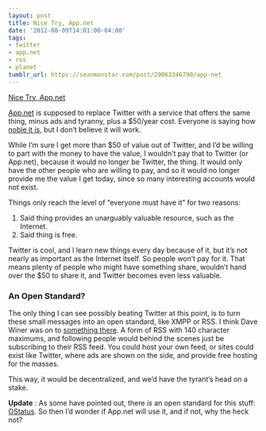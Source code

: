 ```yaml
---
layout: post
title: Nice Try, App.net
date: '2012-08-09T14:01:00-04:00'
tags:
- twitter
- app.net
- rss
- planet
tumblr_url: https://seanmonstar.com/post/29063346790/app-net
---
```

[Nice Try, App.net](http://app.net)  

[App.net](http://app.net) is supposed to replace Twitter with a service that offers the same thing, minus ads and tyranny, plus a $50/year cost. Everyone is saying how [noble it is](http://massivegreatness.com/walter-white), but I don’t believe it will work.

While I’m sure I get more than $50 of value out of Twitter, and I’d be willing to part with the money to have the value, I wouldn’t pay that to Twitter (or App.net), because it would no longer be Twitter, the thing. It would only have the other people who are willing to pay, and so it would no longer provide me the value I get today, since so many interesting accounts would not exist.

Things only reach the level of “everyone must have it” for two reasons:

1. Said thing provides an unarguably valuable resource, such as the Internet.
2. Said thing is free.

Twitter is cool, and I learn new things every day because of it, but it’s not nearly as important as the Internet itself. So people won’t pay for it. That means plenty of people who might have something share, wouldn’t hand over the $50 to share it, and Twitter becomes even less valuable.

### An Open Standard?

The only thing I can see possibly beating Twitter at this point, is to turn these small messages into an open standard, like XMPP or RSS. I think Dave Winer was on to [something there](http://scripting.com/stories/2011/01/03/rebootingRssRevisited.html). A form of RSS with 140 character maximums, and following people would behind the scenes just be subscribing to their RSS feed. You could host your own feed, or sites could exist like Twitter, where ads are shown on the side, and provide free hosting for the masses.

This way, it would be decentralized, and we’d have the tyrant’s head on a stake.

**Update** : As some have pointed out, there _is_ an open standard for this stuff: [OStatus](http://en.wikipedia.org/wiki/OStatus). So then I’d wonder if App.net will use it, and if not, why the heck not?

